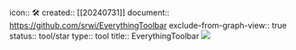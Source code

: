 icon:: 🛠
created:: [[20240731]]
document:: https://github.com/srwi/EverythingToolbar
exclude-from-graph-view:: true
status:: tool/star
type:: tool
title:: EverythingToolbar
![](https://img.shields.io/github/stars/srwi/EverythingToolbar)
